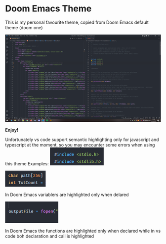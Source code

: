 # Doom Emacs Theme

This is my personal favourite theme, copied from Doom Emacs default theme (doom one)

![](https://github.com/SteveSevetS/doom-emacs-theme/blob/main/images/theme.png?raw=true)

**Enjoy!**

Unfortunately vs code support semantic highlighting only for javascript and typescript at the moment,
so you may encounter some errors when using this theme
Examples:
![C preprocessor character](https://github.com/SteveSevetS/doom-emacs-theme/blob/main/images/Cpreprocessor.png?raw=true)

![Variable declaration](https://github.com/SteveSevetS/doom-emacs-theme/blob/main/images/vardecl.png?raw=true)

In Doom Emacs variablers are highlighted only when delared

![Function call](https://github.com/SteveSevetS/doom-emacs-theme/blob/main/images/funcall.png?raw=true)

In Doom Emacs the functions are highlighted only when declared while in vs code boh declaration and call is highlighted